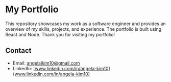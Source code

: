# My Portfolio

This repository showcases my work as a software engineer and provides an overview of my skills, projects, and experience. The portfolio is built using React and Node.
Thank you for visiting my portfolio!

## Contact

- Email: [angelalkim10@gmail.com](mailto:angelalkim10@gmail.com)
- LinkedIn: [www.linkedin.com/in/angela-kim10](www.linkedin.com/in/angela-kim10)
